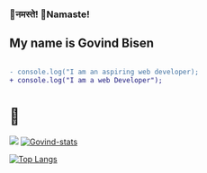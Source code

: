 ###   🙏नमस्ते!  🙏Namaste!  
##    My name is Govind Bisen
```diff

- console.log("I am an aspiring web developer);
+ console.log("I am a web Developer");
```

# 🧿 
<img 
   src="https://github-readme-stats.vercel.app/api?username=govindbisen&show_icons=true&theme=dracula" 
/>
[![Govind-stats](https://github-readme-stats.vercel.app/api/wakatime?username=govindbisen)](https://github.com/govindbisen/github-readme-stats)


[![Top Langs](https://github-readme-stats.vercel.app/api/top-langs/?username=govindbisen&layout=compact&langs_count=8)](https://github.com/govindbisen/github-readme-stats)

    

<!--
**govindbisen/govindbisen** is a ✨ _special_ ✨ repository because its `README.md` (this file) appears on your GitHub profile.

Here are some ideas to get you started:

- 🔭 I’m currently working on ...
- 🌱 I’m currently learning ...
- 👯 I’m looking to collaborate on ...
- 🤔 I’m looking for help with ...
- 💬 Ask me about ...
- 📫 How to reach me: ...
- 😄 Pronouns: ...
- ⚡ Fun fact: ...
-->
